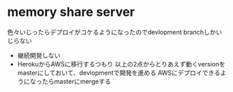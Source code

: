 # memory share server
色々いじったらデプロイがコケるようになったのでdevlopment branchしかいじらない

- 継続開発しない
- HerokuからAWSに移行するつもり
以上の2点からとりあえず動くversionをmasterにしておいて、devlopmentで開発を進める
AWSにデプロイできるようになったらmasterにmergeする

